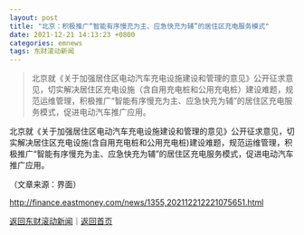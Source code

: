 ```yaml
---
layout: post
title: "北京：积极推广“智能有序慢充为主、应急快充为辅”的居住区充电服务模式"
date: 2021-12-21 14:13:23 +0800
categories: emnews
tags: 东财滚动新闻
---
```

> 北京就《关于加强居住区电动汽车充电设施建设和管理的意见》公开征求意见，切实解决居住区充电设施（含自用充电桩和公用充电桩）建设难题，规范运维管理，积极推广“智能有序慢充为主、应急快充为辅”的居住区充电服务模式，促进电动汽车推广应用。

<p>北京就《关于加强居住区电动汽车充电设施建设和管理的意见》公开征求意见，切实解决居住区充电设施(含自用充电桩和公用充电桩)建设难题，规范运维管理，积极推广“智能有序慢充为主、应急快充为辅”的居住区充电服务模式，促进电动汽车推广应用。</p><p class="em_media">（文章来源：界面）</p>

<http://finance.eastmoney.com/news/1355,202112212221075651.html>

[返回东财滚动新闻](//finews.withounder.com/emnews/)｜[返回首页](//finews.withounder.com/)